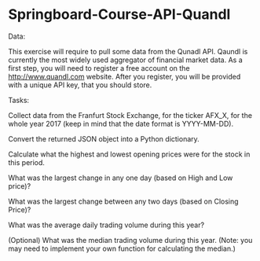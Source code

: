 # Springboard-Course-API-Quandl

Data:

This exercise will require  to pull some data from the Qunadl API. 
Qaundl is currently the most widely used aggregator of financial market data.
As a first step, you will need to register a free account on the http://www.quandl.com website.
After you register, you will be provided with a unique API key, that you should store.

Tasks:

Collect data from the Franfurt Stock Exchange, for the ticker AFX_X, for the whole year 2017 (keep in mind that the date format is YYYY-MM-DD).

Convert the returned JSON object into a Python dictionary.

Calculate what the highest and lowest opening prices were for the stock in this period.

What was the largest change in any one day (based on High and Low price)?

What was the largest change between any two days (based on Closing Price)?

What was the average daily trading volume during this year?

(Optional) What was the median trading volume during this year. (Note: you may need to implement your own function for calculating the median.)

